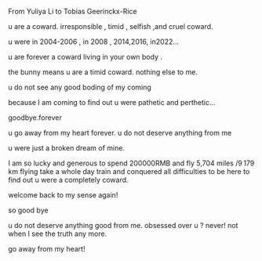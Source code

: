 From Yuliya Li
to  Tobias Geerinckx-Rice

u are a coward. irresponsible ,
 timid , selfish ,and cruel coward. 

u were in 2004-2006 , in 2008 , 2014,2016,
in2022... 

u are forever a coward living 
in your own body . 

the bunny means u are a timid coward. 
nothing else to me.

u do not see any good boding of my coming

because I am coming to find out u were
 pathetic and perthetic... 

goodbye.forever 

u go away from my heart forever. u do not 
deserve anything from me 

u were just a broken dream of mine. 

I am so lucky and generous to spend 200000RMB 
and fly 5,704 miles /9 179 km flying
take a whole day train 
and conquered all difficulties to be here to 
find out u were a completely coward. 

welcome back to my sense again! 

so good bye 

u do not deserve anything good from me.
 obsessed over u ?
never! 
not when I see the truth any more. 

go away from my heart! 




